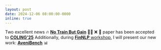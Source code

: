 ```yaml
---
layout: post
date: 2024-12-06 08:00:00-0000
inline: true
---
```


Two excellent news :fire:
[**No Train But Gain**](https://aclanthology.org/2025.coling-main.737/) :weight_lifting_man: :x: :muscle: paper has been accepted to [**COLING'25**](https://coling2025.org/)
Additionally, during [**FinNLP** workshop](https://sites.google.com/nlg.csie.ntu.edu.tw/finnlp-fnp-llmfinlegal/home), I will present our new work: [**AveniBench**](https://aclanthology.org/2025.finnlp-1.10/) :bar_chart:
